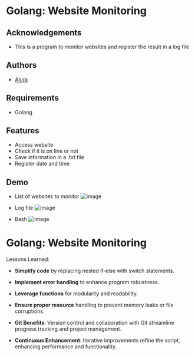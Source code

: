 # Golang: Website Monitoring

## Acknowledgements

- This is a program to monitor websites and register the result in a log file

## Authors

- [Alura](https://cursos.alura.com.br/formacao-go)

## Requirements

- Golang

## Features

- Access website
- Check if it is on line or not
- Save information in a .txt file
- Register date and time

## Demo

- List of websites to monitor
  ![image](https://github.com/tiagoc0sta/alura-golang/assets/63982700/059eb784-9832-4f37-9a3e-87aad191067e)

- Log file
  ![image](https://github.com/tiagoc0sta/alura-golang/assets/63982700/eed81d73-2b3d-45b6-8385-470eed792e38)

- Bash
  ![image](https://github.com/tiagoc0sta/alura-golang/assets/63982700/c26d4bf6-6caf-4cfc-a670-65598be6d009)

#

# Golang: Website Monitoring

Lessons Learned:

- **Simplify code** by replacing nested if-else with switch statements.

- **Implement error handling** to enhance program robustness.

- **Leverage functions** for modularity and readability.

- **Ensure proper resource** handling to prevent memory leaks or file corruptions.

- **Git Benefits**: Version control and collaboration with Git streamline progress tracking and project management.

- **Continuous Enhancement**: Iterative improvements refine the script, enhancing performance and functionality.
